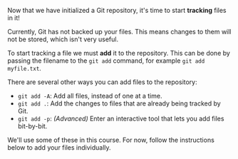 Now that we have initialized a Git repository, it's time to start **tracking** files in it!

Currently, Git has not backed up your files. This means changes to them will not be stored, which isn't very useful.

To start tracking a file we must **add** it to the repository. This can be done by passing the filename to the `git add` command, for example `git add myfile.txt`.

There are several other ways you can add files to the repository:

* `git add -A`: Add all files, instead of one at a time.
* `git add .`: Add the changes to files that are already being tracked by Git.
* `git add -p`: _(Advanced)_ Enter an interactive tool that lets you add files bit-by-bit.

We'll use some of these in this course. For now, follow the instructions below to add your files individually.
